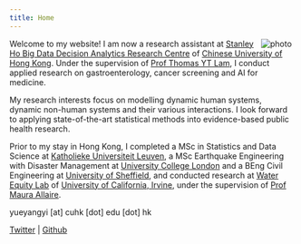 ```yaml
---
title: Home
---
```


[<img src="/photo3.jpg" style="max-width:25%;min-width:60px;float:right;" alt="photo" />](https://www.yueyangyi.com)

Welcome to my website! I am now a research assistant at [Stanley Ho Big Data Decision Analytics Research Centre](https://www.bdda.cuhk.edu.hk/) of [Chinese University of Hong Kong](https://cuhk.edu.hk/english/index.html). Under the supervision of [Prof Thomas YT Lam](https://www.nur.cuhk.edu.hk/people/professoriate-academic-staff/professor-lam-yuen-tung-thomas/), I conduct applied research on gastroenterology, cancer screening and AI for medicine. 

My research interests focus on modelling dynamic human systems, dynamic non-human systems and their various interactions. I look forward to applying state-of-the-art statistical methods into evidence-based public health research. 

Prior to my stay in Hong Kong, I completed a MSc in Statistics and Data Science at [Katholieke Universiteit Leuven](https://www.kuleuven.be/english/kuleuven/index.html), a MSc Earthquake Engineering with Disaster Management at [University College London](https://www.ucl.ac.uk/) and a BEng Civil Engineering at [University of Sheffield](https://www.sheffield.ac.uk/), and conducted research at [Water Equity Lab](https://faculty.sites.uci.edu/allaire/) of [University of California, Irvine](https://uci.edu/), under the supervision of [Prof Maura Allaire](https://faculty.sites.uci.edu/allaire/).

yueyangyi [at] cuhk [dot] edu [dot] hk

[Twitter](https://twitter.com/yi_yueyang) | [Github](https://github.com/yueyangyi)

&nbsp;
&nbsp;
&nbsp;
&nbsp;
&nbsp;

<script type='text/javascript' id='clustrmaps' src='//cdn.clustrmaps.com/map_v2.js?cl=ffffff&w=150&t=tt&d=vpRuEGiwNJFHDqzy4nbmCqN-_wwXb0yht48PUFC1DCo&co=2d78ad&cmo=3acc3a&cmn=ff5353&ct=ffffff'></script>